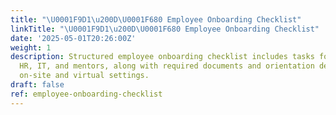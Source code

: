 ```yaml
---
title: "\U0001F9D1\u200D\U0001F680 Employee Onboarding Checklist"
linkTitle: "\U0001F9D1\u200D\U0001F680 Employee Onboarding Checklist"
date: '2025-05-01T20:26:00Z'
weight: 1
description: Structured employee onboarding checklist includes tasks for managers,
  HR, IT, and mentors, along with required documents and orientation details for both
  on-site and virtual settings.
draft: false
ref: employee-onboarding-checklist
---
```


